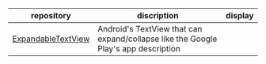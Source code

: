 | repository | discription | display |
| ------ | ------ | ------ |
| [ExpandableTextView](https://github.com/Manabu-GT/ExpandableTextView) | Android's TextView that can expand/collapse like the Google Play's app description | |
